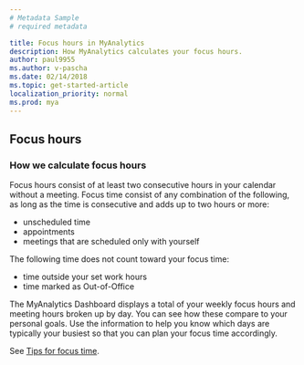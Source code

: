 ```yaml
---
# Metadata Sample
# required metadata

title: Focus hours in MyAnalytics
description: How MyAnalytics calculates your focus hours. 
author: paul9955
ms.author: v-pascha
ms.date: 02/14/2018
ms.topic: get-started-article
localization_priority: normal 
ms.prod: mya
---
```


## Focus hours

### How we calculate focus hours

Focus hours consist of at least two consecutive hours in your calendar without a meeting. Focus time consist of any combination of the following, as long as the time is consecutive and adds up to two hours or more: 
* unscheduled time
* appointments
* meetings that are scheduled only with yourself

The following time does not count toward your focus time: 
* time outside your set work hours
* time marked as Out-of-Office

The MyAnalytics Dashboard displays a total of your weekly focus hours and meeting hours broken up by day. You can see how these compare to your personal goals. Use the information to help you know which days are typically your busiest so that you can plan your focus time accordingly.

See [Tips for focus time](../../Overview/Tips.md#tips-for-focus-time).

